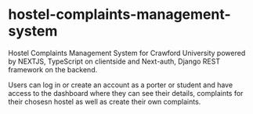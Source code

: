 # hostel-complaints-management-system
Hostel Complaints Management System for Crawford University powered by NEXTJS, TypeScript on clientside and Next-auth, Django REST framework on the backend. 

Users can log in or create an account as a porter or student and have access to the dashboard where they can see their details, complaints for their chosesn hostel as well as create their own complaints.

